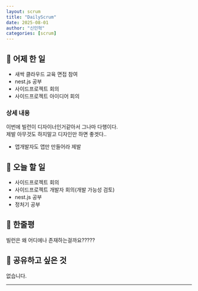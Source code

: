 ```yaml
---
layout: scrum
title: "DailyScrum"
date: 2025-08-01
author: "신민혁"
categories: [scrum]
---
```


## 📝 어제 한 일

- 새싹 클라우드 교육 면접 참여
- nest.js 공부
- 사이드프로젝트 회의
- 사이드프로젝트 아이디어 회의

### 상세 내용

이번에 빌런이 디자이너인거같아서 그나마 다행이다.  
제발 아무것도 하지말고 디자인만 하면 좋겟다.. 
+ 앱개발자도 앱만 만들어라 제발

## 🎯 오늘 할 일

- 사이드프로젝트 회의
- 사이드프로젝트 개발자 회의(개발 가능성 검토)
- nest.js 공부
- 정처기 공부

## 💭 한줄평

빌런은 왜 어디에나 존재하는걸까요?????


## 🔗 공유하고 싶은 것

없습니다.

---


